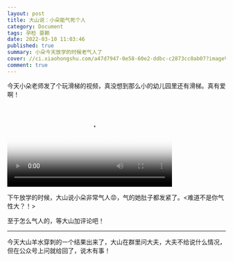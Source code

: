 ```yaml
---
layout: post
title: 大山说：小朵能气死个人
category: Document
tags: 孕检 耍赖
date: 2022-03-10 11:03:46
published: true
summary: 小朵今天放学的时候老气人了
cover: //ci.xiaohongshu.com/a47d7947-0e58-60e2-ddbc-c2873cc0ab07?imageView2/2/w/1080/format/jpg
comment: true
---
```


今天小朵老师发了个玩滑梯的视频，真没想到那么小的幼儿园里还有滑梯。真有爱啊！

<!--
[![幼儿园滑滑梯](//ci.xiaohongshu.com/a47d7947-0e58-60e2-ddbc-c2873cc0ab07?imageView2/2/w/1080/format/jpg)](https://www.xiaohongshu.com/discovery/item/622c1c1c0000000001027f38)
-->

<video data-v-1cd84dd5="" poster="//ci.xiaohongshu.com/a47d7947-0e58-60e2-ddbc-c2873cc0ab07?imageView2/2/w/1080/format/jpg" src="http://v.xiaohongshu.com/01e22c1c1c63d9c9018370037f7c4e041f_259.mp4?sign=bd90baeae43e7fa52dccb8e36f843a87&amp;t=622e1500" controls="controls" objectfit="contain" width="380px"></video>

下午放学的时候，大山说小朵非常气人😡，气的她肚子都发紧了。<难道不是你气性大？！>

至于怎么气人的，等大山加评论吧！

---

今天大山羊水穿刺的一个结果出来了，大山在群里问大夫，大夫不给说什么情况，但在公众号上问就给回了，说木有事！
